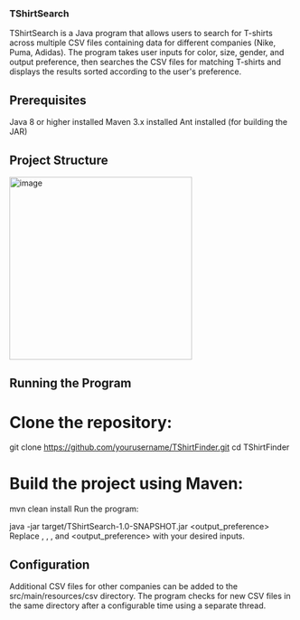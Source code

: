 ### TShirtSearch
TShirtSearch is a Java program that allows users to search for T-shirts across multiple CSV files containing data for different companies (Nike, Puma, Adidas). The program takes user inputs for color, size, gender, and output preference, then searches the CSV files for matching T-shirts and displays the results sorted according to the user's preference.


## Prerequisites
Java 8 or higher installed
Maven 3.x installed
Ant installed (for building the JAR)

## Project Structure
<img width="323" alt="image" src="https://github.com/Satakshi09/TShirt-Finder/assets/60273824/6521cbdd-fa7f-4a32-bc56-3d72576ae573">

## Running the Program

# Clone the repository:

git clone https://github.com/yourusername/TShirtFinder.git
cd TShirtFinder

# Build the project using Maven:
mvn clean install
Run the program:

java -jar target/TShirtSearch-1.0-SNAPSHOT.jar <color> <size> <gender> <output_preference>
Replace <color>, <size>, <gender>, and <output_preference> with your desired inputs.


## Configuration
Additional CSV files for other companies can be added to the src/main/resources/csv directory.
The program checks for new CSV files in the same directory after a configurable time using a separate thread.


